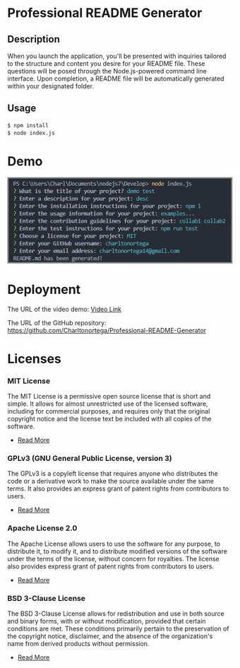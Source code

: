 # Professional README Generator

## Description
When you launch the application, you'll be presented with inquiries tailored to the structure and content you desire for your README file. These questions will be posed through the Node.js-powered command line interface. Upon completion, a README file will be automatically generated within your designated folder.

## Usage
```bash
$ npm install
$ node index.js
```
# Demo
<p align="center">
  <a href="">
    <img src="./assets/Screenshot 2023-08-14 020415.png" alt="Demo GIF" style="border: 3px solid grey;"/>
  </a>
</p>

# Deployment
The URL of the video demo: [Video Link](https://drive.google.com/file/d/1EhtVsQLr0Op2ROge6mZctzjFw9e6nRHZ/view?usp=sharing)

The URL of the GitHub repository: https://github.com/Charltonortega/Professional-README-Generator

# Licenses

### MIT License
The MIT License is a permissive open source license that is short and simple. It allows for almost unrestricted use of the licensed software, including for commercial purposes, and requires only that the original copyright notice and the license text be included with all copies of the software.
- [Read More](https://opensource.org/licenses/MIT)

### GPLv3 (GNU General Public License, version 3)
The GPLv3 is a copyleft license that requires anyone who distributes the code or a derivative work to make the source available under the same terms. It also provides an express grant of patent rights from contributors to users.
- [Read More](https://www.gnu.org/licenses/gpl-3.0.html)

### Apache License 2.0
The Apache License allows users to use the software for any purpose, to distribute it, to modify it, and to distribute modified versions of the software under the terms of the license, without concern for royalties. The license also provides express grant of patent rights from contributors to users.
- [Read More](https://opensource.org/licenses/Apache-2.0)

### BSD 3-Clause License
The BSD 3-Clause License allows for redistribution and use in both source and binary forms, with or without modification, provided that certain conditions are met. These conditions primarily pertain to the preservation of the copyright notice, disclaimer, and the absence of the organization's name from derived products without permission.
- [Read More](https://opensource.org/licenses/BSD-3-Clause)